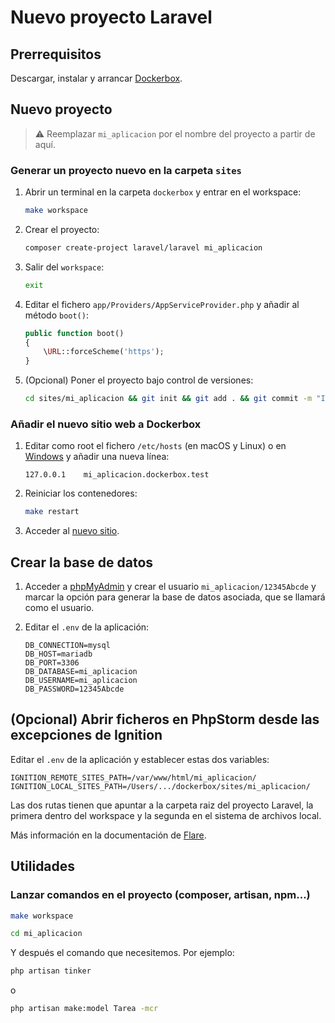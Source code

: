# Nuevo proyecto Laravel

## Prerrequisitos

Descargar, instalar y arrancar [Dockerbox](https://github.com/ijaureguialzo/dockerbox).

## Nuevo proyecto

> :warning: Reemplazar `mi_aplicacion` por el nombre del proyecto a partir de aquí.

### Generar un proyecto nuevo en la carpeta `sites`

1. Abrir un terminal en la carpeta `dockerbox` y entrar en el workspace:

    ```bash
    make workspace
    ```

2. Crear el proyecto:

    ```bash
    composer create-project laravel/laravel mi_aplicacion
    ```

3. Salir del `workspace`:

    ```bash
    exit
    ```

4. Editar el fichero `app/Providers/AppServiceProvider.php` y añadir al método `boot()`:

    ```php
    public function boot()
    {
        \URL::forceScheme('https');
    }    
    ```

5. (Opcional) Poner el proyecto bajo control de versiones:

    ```bash
    cd sites/mi_aplicacion && git init && git add . && git commit -m "Initial commit" && cd ../..
    ```

### Añadir el nuevo sitio web a Dockerbox

1. Editar como root el fichero `/etc/hosts` (en macOS y Linux) o
   en [Windows](https://www.adslzone.net/esenciales/windows-10/editar-archivo-host/) y añadir una nueva línea:

   ```text
   127.0.0.1    mi_aplicacion.dockerbox.test
   ```

2. Reiniciar los contenedores:

    ```bash
    make restart
    ```

3. Acceder al [nuevo sitio](https://mi_aplicacion.dockerbox.test).

## Crear la base de datos

1. Acceder a [phpMyAdmin](https://phpmyadmin.dockerbox.test) y crear el usuario `mi_aplicacion/12345Abcde` y marcar la
   opción para generar la base de datos asociada, que se llamará como el usuario.

2. Editar el `.env` de la aplicación:

    ```dotenv
    DB_CONNECTION=mysql
    DB_HOST=mariadb
    DB_PORT=3306
    DB_DATABASE=mi_aplicacion
    DB_USERNAME=mi_aplicacion
    DB_PASSWORD=12345Abcde
    ```

## (Opcional) Abrir ficheros en PhpStorm desde las excepciones de Ignition

Editar el `.env` de la aplicación y establecer estas dos variables:

```dotenv
IGNITION_REMOTE_SITES_PATH=/var/www/html/mi_aplicacion/
IGNITION_LOCAL_SITES_PATH=/Users/.../dockerbox/sites/mi_aplicacion/
```

Las dos rutas tienen que apuntar a la carpeta raiz del proyecto Laravel, la primera dentro del workspace y la segunda en
el sistema de archivos local.

Más información en la documentación de [Flare](https://flareapp.io/docs/ignition-for-laravel/configuration).

## Utilidades

### Lanzar comandos en el proyecto (composer, artisan, npm...)

```bash
make workspace

cd mi_aplicacion
```

Y después el comando que necesitemos. Por ejemplo:

```bash
php artisan tinker
```

o

```bash
php artisan make:model Tarea -mcr
```
